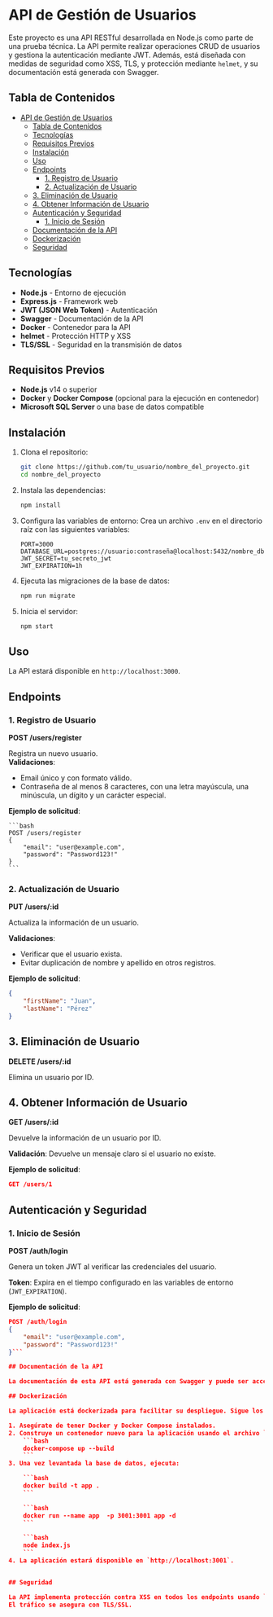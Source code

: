 # API de Gestión de Usuarios

Este proyecto es una API RESTful desarrollada en Node.js como parte de una prueba técnica. La API permite realizar operaciones CRUD de usuarios y gestiona la autenticación mediante JWT. Además, está diseñada con medidas de seguridad como XSS, TLS, y protección mediante `helmet`, y su documentación está generada con Swagger.

## Tabla de Contenidos

- [API de Gestión de Usuarios](#api-de-gestión-de-usuarios)
  - [Tabla de Contenidos](#tabla-de-contenidos)
  - [Tecnologías](#tecnologías)
  - [Requisitos Previos](#requisitos-previos)
  - [Instalación](#instalación)
  - [Uso](#uso)
  - [Endpoints](#endpoints)
    - [1. Registro de Usuario](#1-registro-de-usuario)
    - [2. Actualización de Usuario](#2-actualización-de-usuario)
  - [3. Eliminación de Usuario](#3-eliminación-de-usuario)
  - [4. Obtener Información de Usuario](#4-obtener-información-de-usuario)
  - [Autenticación y Seguridad](#autenticación-y-seguridad)
    - [1. Inicio de Sesión](#1-inicio-de-sesión)
  - [Documentación de la API](#documentación-de-la-api)
  - [Dockerización](#dockerización)
  - [Seguridad](#seguridad)

## Tecnologías

- **Node.js** - Entorno de ejecución
- **Express.js** - Framework web
- **JWT (JSON Web Token)** - Autenticación
- **Swagger** - Documentación de la API
- **Docker** - Contenedor para la API
- **helmet** - Protección HTTP y XSS
- **TLS/SSL** - Seguridad en la transmisión de datos

## Requisitos Previos

- **Node.js** v14 o superior
- **Docker** y **Docker Compose** (opcional para la ejecución en contenedor)
- **Microsoft SQL Server** o una base de datos compatible

## Instalación

1. Clona el repositorio:

    ```bash
    git clone https://github.com/tu_usuario/nombre_del_proyecto.git
    cd nombre_del_proyecto
    ```

2. Instala las dependencias:

    ```bash
    npm install
    ```

3. Configura las variables de entorno:
   Crea un archivo `.env` en el directorio raíz con las siguientes variables:

    ```plaintext
    PORT=3000
    DATABASE_URL=postgres://usuario:contraseña@localhost:5432/nombre_db
    JWT_SECRET=tu_secreto_jwt
    JWT_EXPIRATION=1h
    ```

4. Ejecuta las migraciones de la base de datos:

    ```bash
    npm run migrate
    ```

5. Inicia el servidor:

    ```bash
    npm start
    ```

## Uso

La API estará disponible en `http://localhost:3000`.

## Endpoints

### 1. Registro de Usuario

**POST /users/register**

Registra un nuevo usuario.  
**Validaciones**:

- Email único y con formato válido.
- Contraseña de al menos 8 caracteres, con una letra mayúscula, una minúscula, un dígito y un carácter especial.

**Ejemplo de solicitud**:

    ```bash
    POST /users/register
    {
        "email": "user@example.com",
        "password": "Password123!"
    }
    ```

### 2. Actualización de Usuario

**PUT /users/:id**

Actualiza la información de un usuario.

**Validaciones**:

- Verificar que el usuario exista.
- Evitar duplicación de nombre y apellido en otros registros.

**Ejemplo de solicitud**:

```json
{
    "firstName": "Juan",
    "lastName": "Pérez"
}
```

## 3. Eliminación de Usuario

**DELETE /users/:id**

Elimina un usuario por ID.


## 4. Obtener Información de Usuario

**GET /users/:id**

Devuelve la información de un usuario por ID.

**Validación**: Devuelve un mensaje claro si el usuario no existe.

**Ejemplo de solicitud**:
```json
GET /users/1
````

## Autenticación y Seguridad

### 1. Inicio de Sesión

**POST /auth/login**

Genera un token JWT al verificar las credenciales del usuario.

**Token**: Expira en el tiempo configurado en las variables de entorno (`JWT_EXPIRATION`).

**Ejemplo de solicitud**:
```json
POST /auth/login
{
    "email": "user@example.com",
    "password": "Password123!"
}```

## Documentación de la API

La documentación de esta API está generada con Swagger y puede ser accedida en `/api-docs` una vez que la aplicación esté en funcionamiento. Incluye descripciones claras para cada endpoint, así como ejemplos de solicitudes y respuestas.

## Dockerización

La aplicación está dockerizada para facilitar su despliegue. Sigue los siguientes pasos para ejecutarla en un contenedor:

1. Asegúrate de tener Docker y Docker Compose instalados.
2. Construye un contenedor nuevo para la aplicación usando el archivo `Dockerfile` y utiliza el archivo `docker-compose.yml` para construir la base de datos.
    ```bash
    docker-compose up --build
    ```
3. Una vez levantada la base de datos, ejecuta:

    ```bash
    docker build -t app .
    ```

    ```bash
    docker run --name app  -p 3001:3001 app -d 
    ```

    ```bash
    node index.js
    ```
4. La aplicación estará disponible en `http://localhost:3001`.


## Seguridad

La API implementa protección contra XSS en todos los endpoints usando `helmet`.  
El tráfico se asegura con TLS/SSL.
